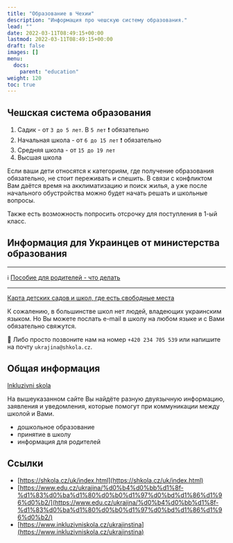 ```yaml
---
title: "Образование в Чехии"
description: "Информация про чешскую систему образования."
lead: ""
date: 2022-03-11T08:49:15+00:00
lastmod: 2022-03-11T08:49:15+00:00
draft: false
images: []
menu:
  docs:
    parent: "education"
weight: 120
toc: true
---
```


## Чешская система образования

[//]: # (![Система образования]&#40;system-skolstvi.jpeg "Система образования"&#41;)

1. Садик - от `3 до 5 лет`. В `5 лет` :exclamation: обязательно
2. Начальная школа - от `6 до 15 лет` :exclamation: обязательно
3. Средняя школа - от `15 до 19 лет`
4. Высшая школа

Если ваши дети относятся к категориям, где получение образования обязательно, не стоит переживать и спешить.
В связи с конфликтом Вам даётся время на акклиматизацию и поиск жилья, а уже после начального обустройства можно будет начать решать и школьные вопросы.

Также есть возможность попросить отсрочку для поступления в 1-ый класс.

## Информация для Украинцев от министерства образования
---

:information_source: [Пособие для родителей - что делать](https://www.edu.cz/ukrajina/%d0%b4%d0%bb%d1%8f-%d1%83%d0%ba%d1%80%d0%b0%d1%97%d0%bd%d1%86%d1%96%d0%b2/)

---

[Карта детских садов и школ, где есть свободные места](https://shkola.cz/)

К сожалению, в большинстве школ нет людей, владеющих украинским языком.
Но Вы можете послать e-mail в школу на любом языке и с Вами обязательно свяжутся.

:information_desk_person: Либо просто позвоните нам на номер `+420 234 705 539` или напишите на почту `ukrajina@shkola.cz`.

## Общая информация

[Inkluzivni skola](https://www.inkluzivniskola.cz/ukrajinstina)

На вышеуказанном сайте Вы найдёте разную двуязычную информацию, заявления и уведомления, которые помогут при коммуникации между школой и Вами.
* дошкольное образование
* принятие в школу
* информация для родителей

## Ссылки
* [https://shkola.cz/uk/index.html](https://shkola.cz/uk/index.html)
* [https://www.edu.cz/ukrajina/%d0%b4%d0%bb%d1%8f-%d1%83%d0%ba%d1%80%d0%b0%d1%97%d0%bd%d1%86%d1%96%d0%b2/](https://www.edu.cz/ukrajina/%d0%b4%d0%bb%d1%8f-%d1%83%d0%ba%d1%80%d0%b0%d1%97%d0%bd%d1%86%d1%96%d0%b2/)
* [https://www.inkluzivniskola.cz/ukrajinstina](https://www.inkluzivniskola.cz/ukrajinstina)
